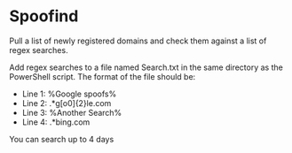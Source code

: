 # Spoofind
Pull a list of newly registered domains and check them against a list of regex searches.

Add regex searches to a file named Search.txt in the same directory as the PowerShell script.
The format of the file should be:

- Line 1: %Google spoofs%
- Line 2: .*g[o0]{2}le\.com
- Line 3: %Another Search%
- Line 4: .*bing\.com

You can search up to 4 days
